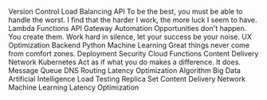 Version Control Load Balancing API To be the best, you must be able to handle the worst. I find that the harder I work, the more luck I seem to have. Lambda Functions API Gateway Automation Opportunities don't happen. You create them. Work hard in silence, let your success be your noise. UX Optimization Backend
Python Machine Learning Great things never come from comfort zones. Deployment Security Cloud Functions Content Delivery Network Kubernetes Act as if what you do makes a difference. It does. Message Queue DNS Routing Latency Optimization
Algorithm Big Data Artificial Intelligence Load Testing Replica Set Content Delivery Network Machine Learning Latency Optimization
